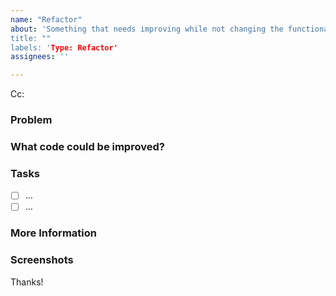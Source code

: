 ```yaml
---
name: "Refactor"
about: 'Something that needs improving while not changing the functionality
title: ""
labels: 'Type: Refactor'
assignees: ''

---
```

<!-- These comments automatically delete -->
<!-- Next to Cc:, @ mention users who should be in the loop -->
Cc:

### Problem
<!-- Explain the current problem you're facing -->

### What code could be improved?
<!-- Add a link to the area/file that needs refactoring -->

### Tasks
<!--Add GitHub tasks-->
- [ ] ...
- [ ] ...

### More Information
<!-- Add any other context here. -->

### Screenshots
<!-- If applicable, add screenshots to help explain your problem. -->

Thanks!
